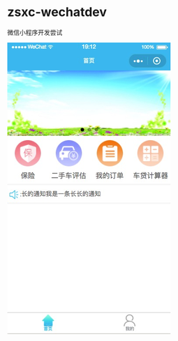 # zsxc-wechatdev
微信小程序开发尝试

![snapshot](https://raw.githubusercontent.com/JianghongJohn/zsxc-wechatdev/master/1518002091166.jpg)
